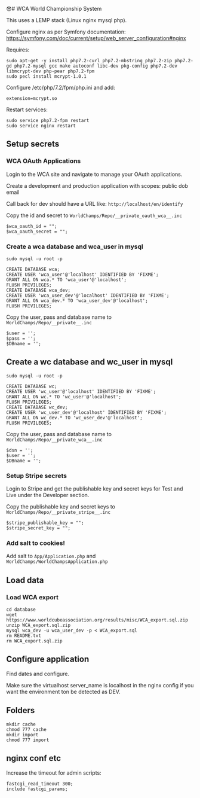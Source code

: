 😎# WCA World Championship System

This uses a LEMP stack (Linux nginx mysql php).  

Configure nginx as per Symfony documentation:  
https://symfony.com/doc/current/setup/web_server_configuration#nginx

Requires:  
```
sudo apt-get -y install php7.2-curl php7.2-mbstring php7.2-zip php7.2-gd php7.2-mysql gcc make autoconf libc-dev pkg-config php7.2-dev libmcrypt-dev php-pear php7.2-fpm
sudo pecl install mcrypt-1.0.1
```

Configure /etc/php/7.2/fpm/php.ini and add:  
```
extension=mcrypt.so
```

Restart services:

```
sudo service php7.2-fpm restart
sudo service nginx restart
```

## Setup secrets

### WCA OAuth Applications

Login to the WCA site and navigate to manage your OAuth applications.  

Create a development and production application with scopes: public dob email  

Call back for dev should have a URL like: `http://localhost/en/identify`  

Copy the id and secret to `WorldChamps/Repo/__private_oauth_wca__.inc`

```
$wca_oauth_id = "";
$wca_oauth_secret = "";
```

### Create a wca database and wca_user in mysql

`sudo mysql -u root -p`  

```
CREATE DATABASE wca;
CREATE USER 'wca_user'@'localhost' IDENTIFIED BY 'FIXME';
GRANT ALL ON wca.* TO 'wca_user'@'localhost';
FLUSH PRIVILEGES;
CREATE DATABASE wca_dev;
CREATE USER 'wca_user_dev'@'localhost' IDENTIFIED BY 'FIXME';
GRANT ALL ON wca_dev.* TO 'wca_user_dev'@'localhost';
FLUSH PRIVILEGES;
```

Copy the user, pass and database name to `WorldChamps/Repo/__private__.inc`

```
$user = '';
$pass = '';
$DBname = '';
```

## Create a wc database and wc_user in mysql

`sudo mysql -u root -p`  


```
CREATE DATABASE wc;
CREATE USER 'wc_user'@'localhost' IDENTIFIED BY 'FIXME';
GRANT ALL ON wc.* TO 'wc_user'@'localhost';
FLUSH PRIVILEGES;
CREATE DATABASE wc_dev;
CREATE USER 'wc_user_dev'@'localhost' IDENTIFIED BY 'FIXME';
GRANT ALL ON wc_dev.* TO 'wc_user_dev'@'localhost';
FLUSH PRIVILEGES;
```

Copy the user, pass and database name to `WorldChamps/Repo/__private_wca__.inc`

```
$dsn = '';
$user = '';
$DBname = '';
```

### Setup Stripe secrets

Login to Stripe and get the publishable key and secret keys for Test and Live under the Developer section.  

Copy the publishable key and secret keys to `WorldChamps/Repo/__private_stripe__.inc`

```
$stripe_publishable_key = "";
$stripe_secret_key = "";
```

### Add salt to cookies!

Add salt to `App/Application.php` and `WorldChamps/WorldChampsApplication.php`  

## Load data

### Load WCA export

```
cd database
wget https://www.worldcubeassociation.org/results/misc/WCA_export.sql.zip
unzip WCA_export.sql.zip
mysql wca_dev -u wca_user_dev -p < WCA_export.sql
rm README.txt
rm WCA_export.sql.zip
```

## Configure application

Find dates and configure.  

Make sure the virtualhost server_name is localhost in the nginx config if you want the environment ton be detected as DEV.

## Folders

```
mkdir cache
chmod 777 cache
mkdir import
chmod 777 import
```

## nginx conf etc

Increase the timeout for admin scripts:
```
fastcgi_read_timeout 300;
include fastcgi_params;
```
